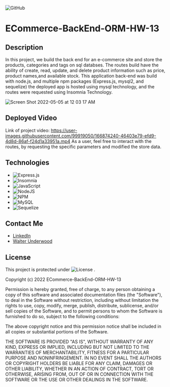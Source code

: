 

![GitHub](https://img.shields.io/badge/eCommerce-BackEnd-C71D23?style=for-the-badge&logo=github&logoColor=white)

# ECommerce-BackEnd-ORM-HW-13

## Description

In this project, we build the back end for an e-commerce site and store the products, categories and tags on sql databses. The routes build have the ability of create, read, update, and delete product information such as price, product names,and available stock. This application back-end was build with node.js, and multiple npm packages (Express.js, mysql2, and sequelize) the deployed app is hosted using mysql technology, and the routes were requested using Insomnia Technology. 


![Screen Shot 2022-05-05 at 12 03 17 AM](https://user-images.githubusercontent.com/99919050/166876342-5681d71e-0df2-4f66-a824-82b6a171c3be.png)

## Deployed Video
Link  of  project video: https://user-images.githubusercontent.com/99919050/166874240-46403e79-efd9-4d8d-86af-f24d1a33951a.mp4
As a user, feel free to interact with the routes, by requesting the specific parameters and modified the store data. 

## Technologies

- ![Express.js](https://img.shields.io/badge/express.js-%23404d59.svg?style=for-the-badge&logo=express&logoColor=%2361DAFB)
- ![Insomnia](https://img.shields.io/badge/Insomnia-black?style=for-the-badge&logo=insomnia&logoColor=5849BE)
- ![JavaScript](https://img.shields.io/badge/javascript-%23323330.svg?style=for-the-badge&logo=javascript&logoColor=%23F7DF1E)
- ![NodeJS](https://img.shields.io/badge/node.js-6DA55F?style=for-the-badge&logo=node.js&logoColor=white)
- ![NPM](https://img.shields.io/badge/NPM-%23000000.svg?style=for-the-badge&logo=npm&logoColor=white)
- ![MySQL](https://img.shields.io/badge/mysql-%2300f.svg?style=for-the-badge&logo=mysql&logoColor=white)
- ![Sequelize](https://img.shields.io/badge/Sequelize-52B0E7?style=for-the-badge&logo=Sequelize&logoColor=white)


## Contact Me 
- [LinkedIn](https://www.linkedin.com/in/walter-a-underwood-291524234/) 
- [Walter Underwood](mailto:walonsounderwood@gmail.com?subject=[GitHub]%20Source%20Han%20Sans)



## License
 This project is protected under ![License](https://img.shields.io/badge/license-MIT-black?style=for-the-badge&logo=github&logoColor=white) . 

Copyright (c) 2022 ECommerce-BackEnd-ORM-HW-13

Permission is hereby granted, free of charge, to any person obtaining a copy of this software and associated documentation files (the "Software"), to deal in the Software without restriction, including without limitation the rights to use, copy, modify, merge, publish, distribute, sublicense, and/or sell copies of the Software, and to permit persons to whom the Software is furnished to do so, subject to the following conditions:

The above copyright notice and this permission notice shall be included in all copies or substantial portions of the Software.

THE SOFTWARE IS PROVIDED "AS IS", WITHOUT WARRANTY OF ANY KIND, EXPRESS OR IMPLIED, INCLUDING BUT NOT LIMITED TO THE WARRANTIES OF MERCHANTABILITY, FITNESS FOR A PARTICULAR PURPOSE AND NONINFRINGEMENT. IN NO EVENT SHALL THE AUTHORS OR COPYRIGHT HOLDERS BE LIABLE FOR ANY CLAIM, DAMAGES OR OTHER LIABILITY, WHETHER IN AN ACTION OF CONTRACT, TORT OR OTHERWISE, ARISING FROM, OUT OF OR IN CONNECTION WITH THE SOFTWARE OR THE USE OR OTHER DEALINGS IN THE SOFTWARE.
